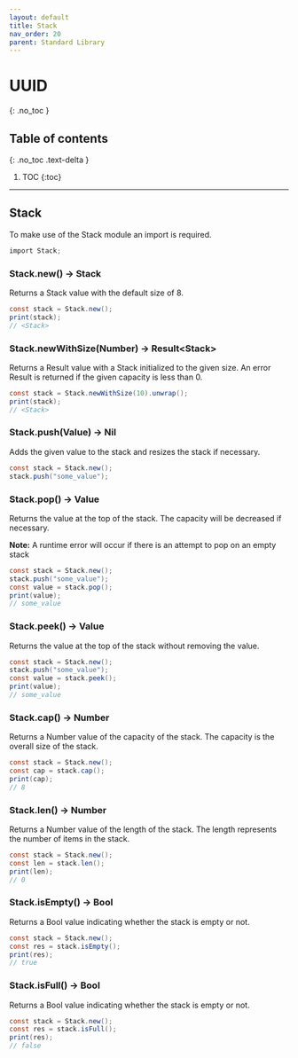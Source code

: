 ```yaml
---
layout: default
title: Stack
nav_order: 20
parent: Standard Library
---
```


# UUID
{: .no_toc }

## Table of contents
{: .no_toc .text-delta }

1. TOC
{:toc}

---

## Stack

To make use of the Stack module an import is required.

```cs
import Stack;
```

### Stack.new() -> Stack

Returns a Stack value with the default size of 8.

```cs
const stack = Stack.new();
print(stack);
// <Stack>
```

### Stack.newWithSize(Number) -> Result\<Stack>

Returns a Result value with a Stack initialized to the given size. An error Result is returned if the given capacity is less than 0.

```cs
const stack = Stack.newWithSize(10).unwrap();
print(stack);
// <Stack>
```

### Stack.push(Value) -> Nil

Adds the given value to the stack and resizes the stack if necessary.

```cs
const stack = Stack.new();
stack.push("some_value");
```

### Stack.pop() -> Value

Returns the value at the top of the stack. The capacity will be decreased if necessary.

**Note:** A runtime error will occur if there is an attempt to pop on an empty stack

```cs
const stack = Stack.new();
stack.push("some_value");
const value = stack.pop();
print(value);
// some_value
```

### Stack.peek() -> Value

Returns the value at the top of the stack without removing the value.

```cs
const stack = Stack.new();
stack.push("some_value");
const value = stack.peek();
print(value);
// some_value
```

### Stack.cap() -> Number

Returns a Number value of the capacity of the stack. The capacity is the overall size of the stack.

```cs
const stack = Stack.new();
const cap = stack.cap();
print(cap);
// 8
```

### Stack.len() -> Number

Returns a Number value of the length of the stack. The length represents the number of items in the stack.

```cs
const stack = Stack.new();
const len = stack.len();
print(len);
// 0
```

### Stack.isEmpty() -> Bool

Returns a Bool value indicating whether the stack is empty or not.

```cs
const stack = Stack.new();
const res = stack.isEmpty();
print(res);
// true
```

### Stack.isFull() -> Bool

Returns a Bool value indicating whether the stack is empty or not.

```cs
const stack = Stack.new();
const res = stack.isFull();
print(res);
// false
```
